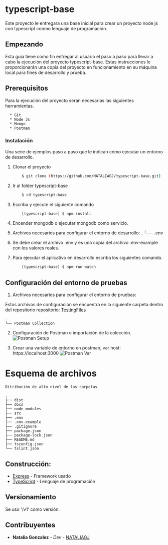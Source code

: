 # typescript-base
Este proyecto le entregara una base inicial para crear un proyecto node js con typescript conmo lenguaje de programación.

## Empezando

Esta guia tiene como fin entregar al usuario el paso a paso para llevar a cabo la ejecución del proyecto typescript-base. Estas instrucciones le proporcionarán una copia del proyecto en funcionamiento en su máquina local para fines de desarrollo y prueba.

## Prerequisitos

Para la ejecución del proyecto serán necesarias las siguientes herramientas.

```
  * Git
  * Node Js
  * Mongo
  * Postman
```

### Instalación

Una serie de ejemplos paso a paso que le indican cómo ejecutar un entorno de desarrollo.

1. Clonar el proyecto
    ```sh
        $ git clone (https://github.com/NATALIAGJ/typescript-base.git)
    ```
2. Ir al folder typescript-base
    ```sh
        $ cd typescript-base
    ```
4. Escriba y ejecute el siguiente comando
    ```sh
        [typescript-base] $ npm install
    ```
5. Encender mongodb o ejecutar mongodb como servicio.
6. Archivos necesarios para configurar el entorno de desarrollo:
        .
        └── .env

7. Se debe crear el archivo .env y es una copia del archivo .env-example con los valores reales.
8. Para ejecutar el aplicativo en desarrollo escriba los siguientes comando.
    ```sh
        [typescript-base] $ npm run watch
    ```
## Configuración del entorno de pruebas

1. Archivos necesarios para configurar el entorno de pruebas:

Estos archivos de configuración se encuentra en la siguiente carpeta dentro del repositorio repositorio:
[TestingFiles](https://github.com/dbsolution-computacion-e-informatica/junngla-qri-api-service/tree/master/dev/docs/api/TestEnvironments)

    .
    └── Postman Collection

2. Configuración de Postman e importación de la colección.
![Postman Setup](https://res.cloudinary.com/simplecol/image/upload/v1589316059/postman_af92ob.png)

3. Crear una variable de entorno en postman, var host: https://localhost:3000
![Postman Var](https://res.cloudinary.com/simplecol/image/upload/v1575999012/postam_var_host_wltscs.png)

# Esquema de archivos

    Ditribución de alto nivel de las carpetas

    .
    ├── dist
    ├── docs
    ├── node_modules 
    ├── src
    ├── .env
    ├── .env-example
    ├── .gitignore
    ├── package.json
    ├── package-lock.json
    ├── README.md
    ├── tsconfig.json
    └── tslint.json

    
## Construcción:

* [Express](https://expressjs.com/es/) - Framework usado
* [TypeScript](https://www.typescriptlang.org/) - Lenguaje de programación

## Versionamiento

Se uso '/v1' como versión.

## Contribuyentes

* **Natalia Gonzalez** - *Dev* - [NATALIAGJ](https://github.com/NATALIAGJ)
